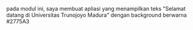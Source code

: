 pada modul ini, saya membuat apliasi yang menampilkan teks "Selamat datang di Universitas Trunojoyo Madura" dengan background berwarna #2775A3